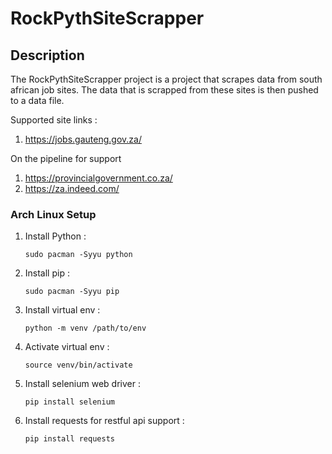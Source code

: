 # RockPythSiteScrapper

## Description
The RockPythSiteScrapper project is a project that scrapes data from south african job sites.
The data that is scrapped from these sites is then pushed to a data file.

Supported site links : 
1. https://jobs.gauteng.gov.za/

On the pipeline for support
1. https://provincialgovernment.co.za/
2. https://za.indeed.com/

### Arch Linux Setup
1. Install Python :
     ```
     sudo pacman -Syyu python
     ```
2. Install pip :
   ```
   sudo pacman -Syyu pip
   ```
3. Install virtual env :
   ```
   python -m venv /path/to/env
   ```
4. Activate virtual env :
   ```
   source venv/bin/activate
   ```
5. Install selenium web driver :
   ```
   pip install selenium
   ```
6. Install requests for restful api support :
   ```
   pip install requests
   ```
